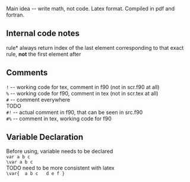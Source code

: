 Main idea -- write math, not code.
Latex format.
Compiled in pdf and fortran.

Internal code notes
---
rule*
always return index of the last element corresponding to that exact rule, __not__ the first element after  

Comments
---
`!` -- working code for tex, comment in f90 (not in scr.f90 at all)  
`%` -- working code for f90, comment in tex (not in scr.tex at all)  
`#` -- comment everywhere  
TODO  
`#!` -- actual comment in f90, that can be seen in src.f90  
`#%` -- comment in tex, working code for f90  

Variable Declaration
---
Before using, variable needs to be declared  
`var a b c`  
`\var a b c`  
TODO need to be more consistent with latex  
`\var{  a b c  
        d e f }`  
